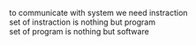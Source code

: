 to communicate with system we need instraction 
</br>
set of instraction is nothing but program 
</br>
set of program is nothing but software
